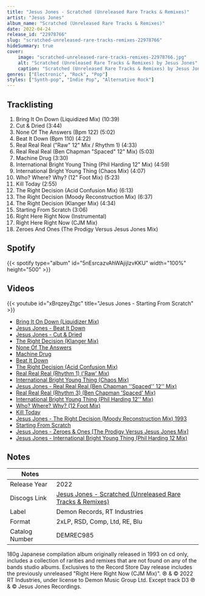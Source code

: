```yaml
---
title: "Jesus Jones - Scratched (Unreleased Rare Tracks & Remixes)"
artist: "Jesus Jones"
album_name: "Scratched (Unreleased Rare Tracks & Remixes)"
date: 2022-04-24
release_id: "22978766"
slug: "scratched-unreleased-rare-tracks-remixes-22978766"
hideSummary: true
cover:
    image: "scratched-unreleased-rare-tracks-remixes-22978766.jpg"
    alt: "Scratched (Unreleased Rare Tracks & Remixes) by Jesus Jones"
    caption: "Scratched (Unreleased Rare Tracks & Remixes) by Jesus Jones"
genres: ["Electronic", "Rock", "Pop"]
styles: ["Synth-pop", "Indie Pop", "Alternative Rock"]
---
```

## Tracklisting
1. Bring It On Down (Liquidized Mix) (10:39)
2. Cut & Dried (3:44)
3. None Of The Answers (Bpm 122) (5:02)
4. Beat It Down (Bpm 110) (4:22)
5. Real Real Real ("Raw" 12" Mix / Rhythm 1) (4:33)
6. Real Real Real (Ben Chapman "Spaced" 12" Mix) (5:03)
7. Machine Drug (3:30)
8. International Bright Young Thing (Phil Harding 12" Mix) (4:59)
9. International Bright Young Thing (Chaos Mix) (4:07)
10. Who? Where? Why? (12" Foot Mix) (5:23)
11. Kill Today (2:55)
12. The Right Decision (Acid Confusion Mix) (6:13)
13. The Right Decision (Moody Reconstruction Mix) (6:37)
14. The Right Decision (Klanger Mix) (4:34)
15. Starting From Scratch (3:06)
16. Right Here Right Now (Instrumental)
17. Right Here Right Now (CJM Mix)
18. Zeroes And Ones (The Prodigy Versus Jesus Jones Mix)
## Spotify
{{< spotify type="album" id="5nEsrcazvAhWAjijlzvKKU" width="100%" height="500" >}}

## Videos
{{< youtube id="xBrqzeyZtgc" title="Jesus Jones - Starting From Scratch" >}}
- [Bring It On Down (Liquidizer Mix)](https://www.youtube.com/watch?v=nLKv9UAg5gQ)
- [Jesus Jones - Beat It Down](https://www.youtube.com/watch?v=sgtBJMT75sw)
- [Jesus Jones - Cut & Dried](https://www.youtube.com/watch?v=0D3YSfXhHdA)
- [The Right Decision (Klanger Mix)](https://www.youtube.com/watch?v=74U6q9fvvSM)
- [None Of The Answers](https://www.youtube.com/watch?v=SYo9xmH0nic)
- [Machine Drug](https://www.youtube.com/watch?v=I9zzs8fcBTM)
- [Beat It Down](https://www.youtube.com/watch?v=WyQcoFikdOk)
- [The Right Decision (Acid Confusion Mix)](https://www.youtube.com/watch?v=vQLpCnxIUBI)
- [Real Real Real (Rhythm 1) ('Raw' Mix)](https://www.youtube.com/watch?v=cct7Mlt5lxg)
- [International Bright Young Thing (Chaos Mix)](https://www.youtube.com/watch?v=sIWYiIBerss)
- [Jesus Jones - Real Real Real (Ben Chapman ''Spaced'' 12'' Mix)](https://www.youtube.com/watch?v=omWUFO3vPj0)
- [Real Real Real (Rhythm 3) (Ben Chapman 'Spaced' Mix)](https://www.youtube.com/watch?v=9YBTyE0lbfk)
- [International Bright Young Thing (Phil Harding 12'' Mix)](https://www.youtube.com/watch?v=t-6XpgJIQks)
- [Who? Where? Why? (12 Foot Mix)](https://www.youtube.com/watch?v=YmbqoEfZp2k)
- [Kill Today](https://www.youtube.com/watch?v=gXg_Bc8hymU)
- [Jesus Jones - The Right Decision (Moody Reconstruction Mix)  1993](https://www.youtube.com/watch?v=xk9QKFtraY8)
- [Starting From Scratch](https://www.youtube.com/watch?v=NiK_Su15BEo)
- [Jesus Jones - Zeroes & Ones [The Prodigy Versus Jesus Jones Mix]](https://www.youtube.com/watch?v=24_9eyOoslg)
- [Jesus Jones - International Bright Young Thing (Phil Harding 12 Mix)](https://www.youtube.com/watch?v=FkCI_DO4l1o)

## Notes
| Notes          |             |
| ---------------| ----------- |
| Release Year   | 2022 |
| Discogs Link   | [Jesus Jones - Scratched (Unreleased Rare Tracks & Remixes)](https://www.discogs.com/release/22978766-Jesus-Jones-Scratched-Unreleased-Rare-Tracks-Remixes) |
| Label          | Demon Records, RT Industries |
| Format         | 2xLP, RSD, Comp, Ltd, RE, Blu |
| Catalog Number | DEMREC985 |

180g   Japanese compilation album originally released in 1993 on cd only, includes a collection of rarities and remixes that are not found on any of the bands studio albums.  Exclusives to the Record Store Day release includes the previously unreleased "Right Here Right Now (CJM Mix)".   ℗ & © 2022 RT Industries, under license to Demon Music Group Ltd. Except track D3 ℗ & © Jesus Jones Recordings. 
